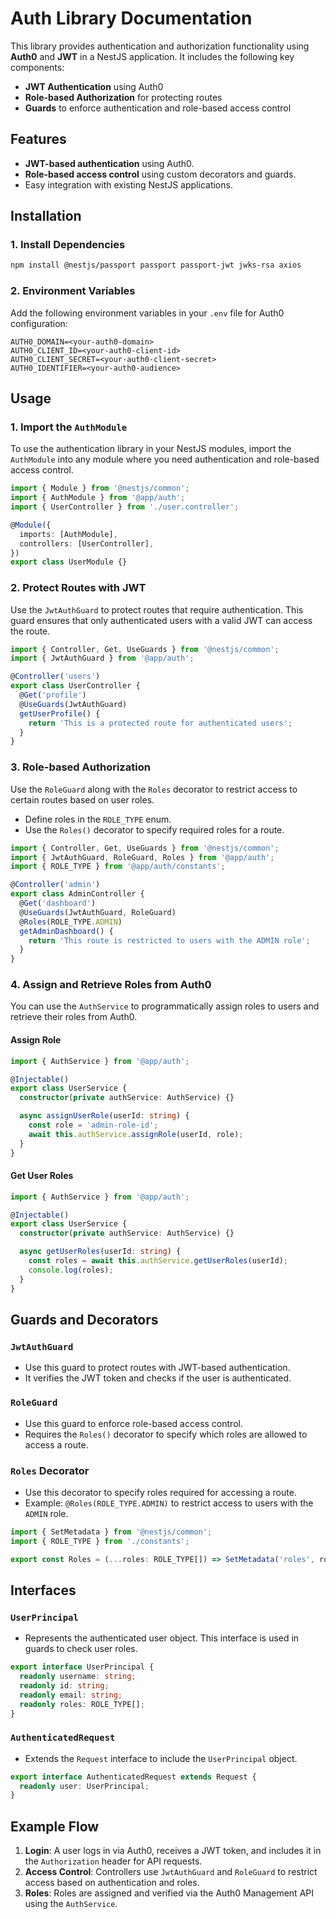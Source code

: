 
# Auth Library Documentation

This library provides authentication and authorization functionality using **Auth0** and **JWT** in a NestJS application. It includes the following key components:
- **JWT Authentication** using Auth0
- **Role-based Authorization** for protecting routes
- **Guards** to enforce authentication and role-based access control

## Features

- **JWT-based authentication** using Auth0.
- **Role-based access control** using custom decorators and guards.
- Easy integration with existing NestJS applications.

## Installation

### 1. Install Dependencies
```bash
npm install @nestjs/passport passport passport-jwt jwks-rsa axios
```

### 2. Environment Variables

Add the following environment variables in your `.env` file for Auth0 configuration:

```
AUTH0_DOMAIN=<your-auth0-domain>
AUTH0_CLIENT_ID=<your-auth0-client-id>
AUTH0_CLIENT_SECRET=<your-auth0-client-secret>
AUTH0_IDENTIFIER=<your-auth0-audience>
```

## Usage

### 1. Import the `AuthModule`

To use the authentication library in your NestJS modules, import the `AuthModule` into any module where you need authentication and role-based access control.

```ts
import { Module } from '@nestjs/common';
import { AuthModule } from '@app/auth';
import { UserController } from './user.controller';

@Module({
  imports: [AuthModule],
  controllers: [UserController],
})
export class UserModule {}
```

### 2. Protect Routes with JWT

Use the `JwtAuthGuard` to protect routes that require authentication. This guard ensures that only authenticated users with a valid JWT can access the route.

```ts
import { Controller, Get, UseGuards } from '@nestjs/common';
import { JwtAuthGuard } from '@app/auth';

@Controller('users')
export class UserController {
  @Get('profile')
  @UseGuards(JwtAuthGuard)
  getUserProfile() {
    return 'This is a protected route for authenticated users';
  }
}
```

### 3. Role-based Authorization

Use the `RoleGuard` along with the `Roles` decorator to restrict access to certain routes based on user roles.

- Define roles in the `ROLE_TYPE` enum.
- Use the `Roles()` decorator to specify required roles for a route.
  
```ts
import { Controller, Get, UseGuards } from '@nestjs/common';
import { JwtAuthGuard, RoleGuard, Roles } from '@app/auth';
import { ROLE_TYPE } from '@app/auth/constants';

@Controller('admin')
export class AdminController {
  @Get('dashboard')
  @UseGuards(JwtAuthGuard, RoleGuard)
  @Roles(ROLE_TYPE.ADMIN)
  getAdminDashboard() {
    return 'This route is restricted to users with the ADMIN role';
  }
}
```

### 4. Assign and Retrieve Roles from Auth0

You can use the `AuthService` to programmatically assign roles to users and retrieve their roles from Auth0.

#### Assign Role
```ts
import { AuthService } from '@app/auth';

@Injectable()
export class UserService {
  constructor(private authService: AuthService) {}

  async assignUserRole(userId: string) {
    const role = 'admin-role-id';
    await this.authService.assignRole(userId, role);
  }
}
```

#### Get User Roles
```ts
import { AuthService } from '@app/auth';

@Injectable()
export class UserService {
  constructor(private authService: AuthService) {}

  async getUserRoles(userId: string) {
    const roles = await this.authService.getUserRoles(userId);
    console.log(roles);
  }
}
```

## Guards and Decorators

### `JwtAuthGuard`
- Use this guard to protect routes with JWT-based authentication.
- It verifies the JWT token and checks if the user is authenticated.

### `RoleGuard`
- Use this guard to enforce role-based access control.
- Requires the `Roles()` decorator to specify which roles are allowed to access a route.

### `Roles` Decorator
- Use this decorator to specify roles required for accessing a route.
- Example: `@Roles(ROLE_TYPE.ADMIN)` to restrict access to users with the `ADMIN` role.

```ts
import { SetMetadata } from '@nestjs/common';
import { ROLE_TYPE } from './constants';

export const Roles = (...roles: ROLE_TYPE[]) => SetMetadata('roles', roles);
```

## Interfaces

### `UserPrincipal`
- Represents the authenticated user object. This interface is used in guards to check user roles.

```ts
export interface UserPrincipal {
  readonly username: string;
  readonly id: string;
  readonly email: string;
  readonly roles: ROLE_TYPE[];
}
```

### `AuthenticatedRequest`
- Extends the `Request` interface to include the `UserPrincipal` object.

```ts
export interface AuthenticatedRequest extends Request {
  readonly user: UserPrincipal;
}
```

## Example Flow

1. **Login**: A user logs in via Auth0, receives a JWT token, and includes it in the `Authorization` header for API requests.
2. **Access Control**: Controllers use `JwtAuthGuard` and `RoleGuard` to restrict access based on authentication and roles.
3. **Roles**: Roles are assigned and verified via the Auth0 Management API using the `AuthService`.
